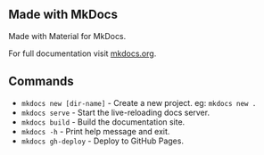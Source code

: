 ## Made with MkDocs

Made with Material for MkDocs.

For full documentation visit [mkdocs.org](https://www.mkdocs.org).

## Commands

* `mkdocs new [dir-name]` - Create a new project. eg: `mkdocs new .`
* `mkdocs serve` - Start the live-reloading docs server.
* `mkdocs build` - Build the documentation site.
* `mkdocs -h` - Print help message and exit.
* `mkdocs gh-deploy` - Deploy to GitHub Pages.

